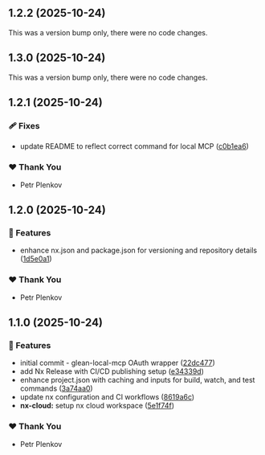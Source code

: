 ## 1.2.2 (2025-10-24)

This was a version bump only, there were no code changes.

## 1.3.0 (2025-10-24)

This was a version bump only, there were no code changes.

## 1.2.1 (2025-10-24)

### 🩹 Fixes

- update README to reflect correct command for local MCP ([c0b1ea6](https://github.com/theplenkov-npm/glean-local-mcp/commit/c0b1ea6))

### ❤️ Thank You

- Petr Plenkov

## 1.2.0 (2025-10-24)

### 🚀 Features

- enhance nx.json and package.json for versioning and repository details ([1d5e0a1](https://github.com/theplenkov-npm/glean-local-mcp/commit/1d5e0a1))

### ❤️ Thank You

- Petr Plenkov

## 1.1.0 (2025-10-24)

### 🚀 Features

- initial commit - glean-local-mcp OAuth wrapper ([22dc477](https://github.com/theplenkov-npm/glean-local-mcp/commit/22dc477))
- add Nx Release with CI/CD publishing setup ([e34339d](https://github.com/theplenkov-npm/glean-local-mcp/commit/e34339d))
- enhance project.json with caching and inputs for build, watch, and test commands ([3a74aa0](https://github.com/theplenkov-npm/glean-local-mcp/commit/3a74aa0))
- update nx configuration and CI workflows ([8619a6c](https://github.com/theplenkov-npm/glean-local-mcp/commit/8619a6c))
- **nx-cloud:** setup nx cloud workspace ([5e1f74f](https://github.com/theplenkov-npm/glean-local-mcp/commit/5e1f74f))

### ❤️ Thank You

- Petr Plenkov